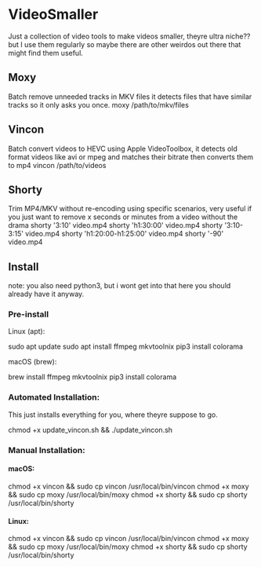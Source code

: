 # VideoSmaller

Just a collection of video tools to make videos smaller, theyre ultra niche?? but I use them regularly so maybe there are other weirdos out there that might find them useful.

## Moxy
Batch remove unneeded tracks in MKV files it detects files that have similar tracks so it only asks you once.
moxy /path/to/mkv/files

## Vincon
Batch convert videos to HEVC using Apple VideoToolbox, it detects old format videos like avi or mpeg and matches their bitrate then converts them to mp4
vincon /path/to/videos

## Shorty
Trim MP4/MKV without re-encoding using specific scenarios, very useful if you just want to remove x seconds or minutes from a video without the drama
shorty '3:10' video.mp4
shorty 'h1:30:00' video.mp4
shorty '3:10-3:15' video.mp4
shorty 'h1:20:00-h1:25:00' video.mp4
shorty '-90' video.mp4

## Install
note: you also need python3, but i wont get into that here you should already have it anyway.

### Pre-install
  Linux (apt):

   sudo apt update
   sudo apt install ffmpeg mkvtoolnix
   pip3 install colorama

  macOS (brew):

   brew install ffmpeg mkvtoolnix
   pip3 install colorama

### Automated Installation:
This just installs everything for you, where theyre suppose to go.

chmod +x update_vincon.sh && ./update_vincon.sh

### Manual Installation:

#### macOS:
chmod +x vincon && sudo cp vincon /usr/local/bin/vincon
chmod +x moxy && sudo cp moxy /usr/local/bin/moxy
chmod +x shorty && sudo cp shorty /usr/local/bin/shorty

#### Linux:
chmod +x vincon && sudo cp vincon /usr/local/bin/vincon
chmod +x moxy && sudo cp moxy /usr/local/bin/moxy
chmod +x shorty && sudo cp shorty /usr/local/bin/shorty
